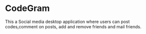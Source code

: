 # CodeGram
This a Social media desktop application where users can post codes,comment on posts, add and remove friends and mail friends.

